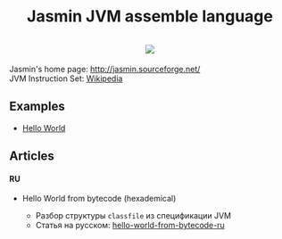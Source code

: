 <h1 align=center>Jasmin JVM assemble language
<br/><br/><img src="http://jasmin.sourceforge.net/jasmin_icon.jpg" /></h1>

Jasmin's home page: http://jasmin.sourceforge.net/ <br/>
JVM Instruction Set: [Wikipedia](https://en.wikipedia.org/wiki/Java_bytecode_instruction_listings)

## Examples
* [Hello World](hello-world)



## Articles

#### RU

* Hello World from bytecode (hexademical)

  * Разбор структуры `classfile` из спецификации JVM
  * Статья на русском: [hello-world-from-bytecode-ru](articles/ru/jvm/classfile/hello-world-from-bytecode-ru.md)

  

